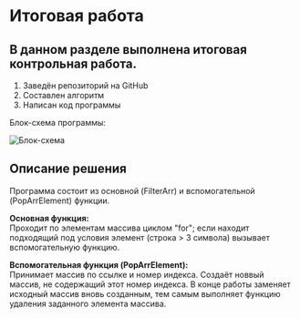 # Итоговая работа

## В данном разделе выполнена итоговая контрольная работа.
1. Заведён репозиторий на GitHub
1. Составлен алгоритм
1. Написан код программы  

Блок-схема программы:  

![Блок-схема](https://online.habarskoe.ru/bs.jpg)  

## Описание решения  

Программа состоит из основной (FilterArr) и вспомогательной (PopArrElement) функции.  

**Основная функция:**  
Проходит по элементам массива циклом "for"; если находит подходящий под условия элемент (строка > 3 символа) вызывает вспомогательную функцию.  

**Вспомогательная функция (PopArrElement):**  
Принимает массив по ссылке и номер индекса. Создаёт новвый массив, не содержащий этот номер индекса. В конце работы заменяет исходный массив вновь созданным, тем самым выполняет функцию удаления заданного элемента массива.
